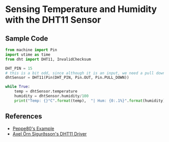 # Sensing Temperature and Humidity with the DHT11 Sensor

## Sample Code

```py
from machine import Pin
import utime as time
from dht import DHT11, InvalidChecksum

DHT_PIN = 15
# this is a bit odd, since although it is an input, we need a pull down set
dhtSensor = DHT11(Pin(DHT_PIN, Pin.OUT, Pin.PULL_DOWN))

while True:
    temp = dhtSensor.temperature
    humidity = dhtSensor.humidity/100
    print("Temp: {}°C".format(temp),  "| Hum: {0:.1%}".format(humidity))
```

## References

* [Peppe80's Example](https://peppe8o.com/dht11-humidity-and-temperature-sensor-with-raspberry-pi-pico-and-micropython/)
* [Axel Örn Sigurðsson's DHT11 Driver](https://raw.githubusercontent.com/ikornaselur/pico-libs/master/src/dht11/dht.py)